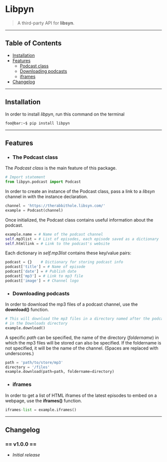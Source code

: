 Libpyn
======
> A third-party API for **libsyn**.
___

Table of Contents
-----------------

* [Installation](#installation)
* [Features](#features)
    * [Podcast class](#podcast-class)
    * [Downloading podcasts](#downloading-podcasts)
    * [iframes](#iframes)
* [Changelog](#changelog)

___

Installation <a name="installation"></a>
------------

In order to install _libpyn_, run this command on the terminal

``` console
foo@bar:~$ pip install libpyn
```

___

Features <a name="features"></a>
--------

* ### The Podcast class <a name="podcast-class"></a>

The _Podcast class_ is the main feature of this package.

``` python
# Import statement
from libpyn.podcast import Podcast
```

In order to create an instance of the Podcast class, pass a link to a _libsyn_ channel in with the instance declaration.

``` python
channel = 'https://therabbithole.libsyn.com/'
example = Podcast(channel)
```

Once initialized, the Podcast class contains useful information about the podcast.

``` python
example.name = # Name of the podcast channel
self.mp3list = # List of episodes, each episode saved as a dictionary
self.htmllink = # Link to the podcast's website  
```

Each dictionary in _self.mp3list_ contains these key/value pairs:

``` python
podcast = {}    # Dictionary for storing podcast info
podcast['title'] = # Name of episode
podcast['date'] = # Publish date
podcast['mp3'] = # Link to mp3 file
podcast['image'] = # Channel logo
```

* ### Downloading podcasts <a name="downloading-podcasts"></a>

In order to download the mp3 files of a podcast channel, use the **download()** function.

``` python
# This will download the mp3 files in a directory named after the podcast channel
# in the Downloads directory
example.download()
```

A specific _path_ can be specified, the name of the directory (_foldername_) in which the mp3 files will be stored can also be specified. If the foldername is not specified, it will be the name of the channel. (Spaces are replaced with underscores.)

``` python
path = 'path/to/store/mp3'
directory = '/files'
example.download(path=path, foldername=directory)
```

* ### iframes <a name="iframes"></a>

In order to get a list of HTML iframes of the latest episodes to embed on a webpage, use the **iframes()** function.

``` python
iframes-list = example.iframes()
```

___

Changelog <a name="changelog"></a>
---------

### == v1.0.0 ==
* _Initial release_
